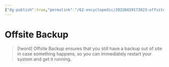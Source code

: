 ```yaml
---
{"dg-publish":true,"permalink":"/62-encyclopedic/20220419173823-offsite-backup/","dgHomeLink":true,"dgPassFrontmatter":false}
---
```



# Offsite Backup

> [!word] Offsite Backup
> ensures that you still have a backup out of site in case something happens, so you can immediately restart your system and get it running.
